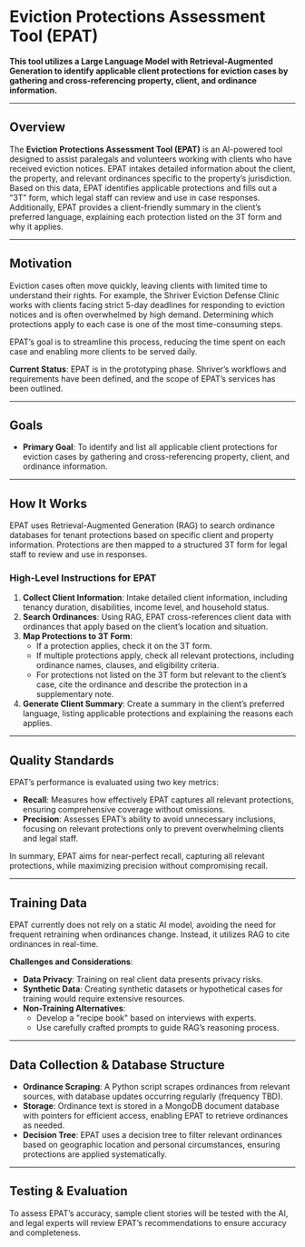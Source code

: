 # Eviction Protections Assessment Tool (EPAT)

**This tool utilizes a Large Language Model with Retrieval-Augmented Generation to identify applicable client protections for eviction cases by gathering and cross-referencing property, client, and ordinance information.**

---

## Overview

The **Eviction Protections Assessment Tool (EPAT)** is an AI-powered tool designed to assist paralegals and volunteers working with clients who have received eviction notices. EPAT intakes detailed information about the client, the property, and relevant ordinances specific to the property’s jurisdiction. Based on this data, EPAT identifies applicable protections and fills out a “3T” form, which legal staff can review and use in case responses. Additionally, EPAT provides a client-friendly summary in the client’s preferred language, explaining each protection listed on the 3T form and why it applies.

---

## Motivation

Eviction cases often move quickly, leaving clients with limited time to understand their rights. For example, the Shriver Eviction Defense Clinic works with clients facing strict 5-day deadlines for responding to eviction notices and is often overwhelmed by high demand. Determining which protections apply to each case is one of the most time-consuming steps.

EPAT’s goal is to streamline this process, reducing the time spent on each case and enabling more clients to be served daily.

**Current Status**: EPAT is in the prototyping phase. Shriver’s workflows and requirements have been defined, and the scope of EPAT’s services has been outlined.

---

## Goals

- **Primary Goal**: To identify and list all applicable client protections for eviction cases by gathering and cross-referencing property, client, and ordinance information.

---

## How It Works

EPAT uses Retrieval-Augmented Generation (RAG) to search ordinance databases for tenant protections based on specific client and property information. Protections are then mapped to a structured 3T form for legal staff to review and use in responses.

### High-Level Instructions for EPAT

1. **Collect Client Information**: Intake detailed client information, including tenancy duration, disabilities, income level, and household status.
2. **Search Ordinances**: Using RAG, EPAT cross-references client data with ordinances that apply based on the client’s location and situation.
3. **Map Protections to 3T Form**:
   - If a protection applies, check it on the 3T form.
   - If multiple protections apply, check all relevant protections, including ordinance names, clauses, and eligibility criteria.
   - For protections not listed on the 3T form but relevant to the client’s case, cite the ordinance and describe the protection in a supplementary note.
4. **Generate Client Summary**: Create a summary in the client’s preferred language, listing applicable protections and explaining the reasons each applies.

---

## Quality Standards

EPAT’s performance is evaluated using two key metrics:

- **Recall**: Measures how effectively EPAT captures all relevant protections, ensuring comprehensive coverage without omissions.
- **Precision**: Assesses EPAT’s ability to avoid unnecessary inclusions, focusing on relevant protections only to prevent overwhelming clients and legal staff.

In summary, EPAT aims for near-perfect recall, capturing all relevant protections, while maximizing precision without compromising recall.

---

## Training Data

EPAT currently does not rely on a static AI model, avoiding the need for frequent retraining when ordinances change. Instead, it utilizes RAG to cite ordinances in real-time.

**Challenges and Considerations**:
- **Data Privacy**: Training on real client data presents privacy risks.
- **Synthetic Data**: Creating synthetic datasets or hypothetical cases for training would require extensive resources.
- **Non-Training Alternatives**:
  - Develop a "recipe book" based on interviews with experts.
  - Use carefully crafted prompts to guide RAG’s reasoning process.

---

## Data Collection & Database Structure

- **Ordinance Scraping**: A Python script scrapes ordinances from relevant sources, with database updates occurring regularly (frequency TBD).
- **Storage**: Ordinance text is stored in a MongoDB document database with pointers for efficient access, enabling EPAT to retrieve ordinances as needed.
- **Decision Tree**: EPAT uses a decision tree to filter relevant ordinances based on geographic location and personal circumstances, ensuring protections are applied systematically.

---

## Testing & Evaluation

To assess EPAT’s accuracy, sample client stories will be tested with the AI, and legal experts will review EPAT’s recommendations to ensure accuracy and completeness.
